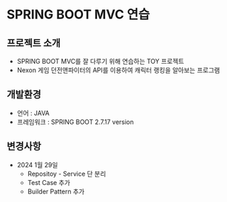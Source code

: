 # SPRING BOOT MVC 연습

## 프로젝트 소개
- SPRING BOOT MVC를 잘 다루기 위해 연습하는 TOY 프로젝트
- Nexon 게임 던전앤파이터의 API를 이용하여 캐릭터 랭킹을 알아보는 프로그램

## 개발환경
- 언어 : JAVA
- 프레임워크 : SPRING BOOT 2.7.17 version

## 변경사항
- 2024 1월 29일
  - Repositoy - Service 단 분리
  - Test Case 추가
  - Builder Pattern 추가
  
